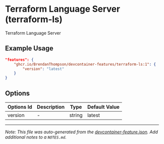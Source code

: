 
# Terraform Language Server (terraform-ls)

Terraform Language Server

## Example Usage

```json
"features": {
    "ghcr.io/BrendanThompson/devcontainer-features/terraform-ls:1": {
        "version": "latest"
    }
}
```

## Options

| Options Id | Description | Type | Default Value |
|-----|-----|-----|-----|
| version | - | string | latest |



---

_Note: This file was auto-generated from the [devcontainer-feature.json](https://github.com/BrendanThompson/devcontainer-features/blob/main/src/terraform-ls/devcontainer-feature.json).  Add additional notes to a `NOTES.md`._
